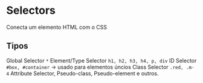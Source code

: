 # Selectors

Conecta um elemento HTML com o CSS

## Tipos

Global Selector `*`
Element/Type Selector `h1, h2, h3, h4, p, div`
ID Selector `#box, #container` -> usado para elementos úncios
Class Selector `.red, .m-4`
Attribute Selector, Pseudo-class, Pseudo-element e outros.